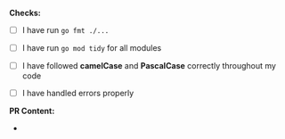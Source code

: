 **Checks:**

* [ ] I have run `go fmt ./...`

* [ ] I have run `go mod tidy` for all modules

* [ ] I have followed **camelCase** and **PascalCase** correctly throughout my code

* [ ] I have handled errors properly

**PR Content:**

* 
